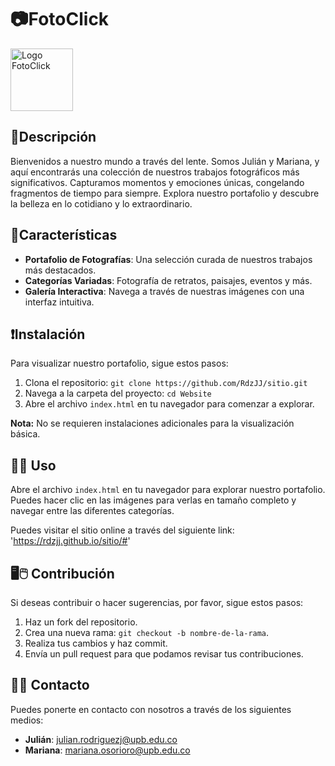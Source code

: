 # 📷FotoClick
<img src="imagenes/logo1.jpg" alt="Logo FotoClick" width="100px">

## 📎Descripción
Bienvenidos a nuestro mundo a través del lente. Somos Julián y Mariana, y aquí encontrarás una colección de nuestros trabajos fotográficos más significativos. Capturamos momentos y emociones únicas, congelando fragmentos de tiempo para siempre. Explora nuestro portafolio y descubre la belleza en lo cotidiano y lo extraordinario.

## 🧏Características

- **Portafolio de Fotografías**: Una selección curada de nuestros trabajos más destacados.
- **Categorías Variadas**: Fotografía de retratos, paisajes, eventos y más.
- **Galería Interactiva**: Navega a través de nuestras imágenes con una interfaz intuitiva.

## ❗Instalación

Para visualizar nuestro portafolio, sigue estos pasos:

1. Clona el repositorio: `git clone https://github.com/RdzJJ/sitio.git`
2. Navega a la carpeta del proyecto: `cd Website`
3. Abre el archivo `index.html` en tu navegador para comenzar a explorar.

**Nota:** No se requieren instalaciones adicionales para la visualización básica.

## 🧠😎 Uso

Abre el archivo `index.html` en tu navegador para explorar nuestro portafolio. Puedes hacer clic en las imágenes para verlas en tamaño completo y navegar entre las diferentes categorías.

Puedes visitar el sitio online a través del siguiente link: 'https://rdzjj.github.io/sitio/#'

## 🖥️🖱️ Contribución

Si deseas contribuir o hacer sugerencias, por favor, sigue estos pasos:

1. Haz un fork del repositorio.
2. Crea una nueva rama: `git checkout -b nombre-de-la-rama`.
3. Realiza tus cambios y haz commit.
4. Envía un pull request para que podamos revisar tus contribuciones.

## 🤳📲 Contacto

Puedes ponerte en contacto con nosotros a través de los siguientes medios:

- **Julián**: [julian.rodriguezj@upb.edu.co](mailto:julian.rodriguezj@upb.edu.co)
- **Mariana**: [mariana.osorioro@upb.edu.co](mailto:mariana.osorioro@upb.edu.co)